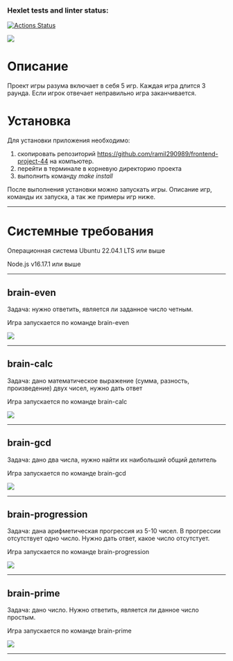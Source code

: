 ### Hexlet tests and linter status:
[![Actions Status](https://github.com/ramil290989/frontend-project-44/workflows/hexlet-check/badge.svg)](https://github.com/ramil290989/frontend-project-44/actions)

<a href="https://codeclimate.com/github/ramil290989/frontend-project-44/maintainability"><img src="https://api.codeclimate.com/v1/badges/c612512fa63c8fd01ac0/maintainability" /></a>

<h1>Описание</h1>
<p>Проект игры разума включает в себя 5 игр. Каждая игра длится 3 раунда. Если игрок отвечает неправильно игра заканчивается.</p>
<h1>Установка</h1>
<p>Для установки приложения необходимо:</p>
<ol> 
    <li>скопировать репозиторий <a href="https://github.com/ramil290989/frontend-project-44">https://github.com/ramil290989/frontend-project-44</a> на компьютер.</li>
    <li>перейти в терминале в корневую директорию проекта</li>
    <li>выполнить команду <em>make install</em></li>
</ol>
<p>После выполнения установки можно запускать игры. Описание игр, команды их запуска, а так же примеры игр ниже.</p>
<hr>
<h1>Системные требования</h1>
<p>Операционная система Ubuntu 22.04.1 LTS или выше</p>
<p>Node.js v16.17.1 или выше</p>
<hr>

<h2>brain-even</h2>
<p>Задача: нужно ответить, является ли заданное число четным.</p>
<p>Игра запускается по команде brain-even</p>
<a href="https://asciinema.org/a/527719" target="_blank"><img src="https://asciinema.org/a/527719.svg" /></a>
<hr>

<h2>brain-calc</h2>
<p>Задача: дано математическое выражение (сумма, разность, произведение) двух чисел, нужно дать ответ</p>
<p>Игра запускается по команде brain-calc</p>
<a href="https://asciinema.org/a/527720" target="_blank"><img src="https://asciinema.org/a/527720.svg" /></a>
<hr>

<h2>brain-gcd</h2>
<p>Задача: дано два числа, нужно найти их наибольший общий делитель</p>
<p>Игра запускается по команде brain-gcd</p>
<a href="https://asciinema.org/a/527760" target="_blank"><img src="https://asciinema.org/a/527760.svg" /></a>
<hr>

<h2>brain-progression</h2>
<p>Задача: дана арифметическая прогрессия из 5-10 чисел. В прогрессии отсутствует одно число. Нужно дать ответ, какое число отсутстует.</p>
<p>Игра запускается по команде brain-progression</p>
<a href="https://asciinema.org/a/527825" target="_blank"><img src="https://asciinema.org/a/527825.svg" /></a>
<hr>

<h2>brain-prime</h2>
<p>Задача: дано число. Нужно ответить, является ли данное число простым.</p>
<p>Игра запускается по команде brain-prime</p>
<a href="https://asciinema.org/a/528032" target="_blank"><img src="https://asciinema.org/a/528032.svg" /></a>
<hr>
